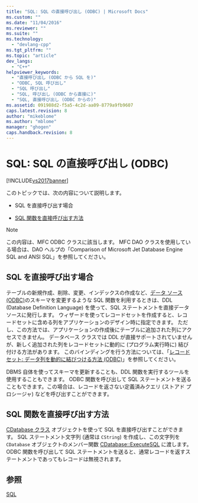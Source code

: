 ```yaml
---
title: "SQL: SQL の直接呼び出し (ODBC) | Microsoft Docs"
ms.custom: ""
ms.date: "11/04/2016"
ms.reviewer: ""
ms.suite: ""
ms.technology: 
  - "devlang-cpp"
ms.tgt_pltfrm: ""
ms.topic: "article"
dev_langs: 
  - "C++"
helpviewer_keywords: 
  - "直接呼び出し (ODBC から SQL を)"
  - "ODBC, SQL 呼び出し"
  - "SQL 呼び出し"
  - "SQL, 呼び出し (ODBC から直接に)"
  - "SQL, 直接呼び出し (ODBC からの)"
ms.assetid: 091988d2-f5a5-4c2d-aa09-8779a9fb9607
caps.latest.revision: 8
author: "mikeblome"
ms.author: "mblome"
manager: "ghogen"
caps.handback.revision: 8
---
```

# SQL: SQL の直接呼び出し (ODBC)
[!INCLUDE[vs2017banner](../../assembler/inline/includes/vs2017banner.md)]

このトピックでは、次の内容について説明します。  
  
-   SQL を直接呼び出す場合  
  
-   [SQL 関数を直接呼び出す方法](#_core_making_direct_sql_function_calls)  
  
> [!NOTE]
>  この内容は、MFC ODBC クラスに該当します。  MFC DAO クラスを使用している場合は、DAO ヘルプの「Comparison of Microsoft Jet Database Engine SQL and ANSI SQL」を参照してください。  
  
##  <a name="_core_when_to_call_sql_directly"></a> SQL を直接呼び出す場合  
 テーブルの新規作成、削除、変更、インデックスの作成など、[データ ソース \(ODBC\)](../../data/odbc/data-source-odbc.md)のスキーマを変更するような SQL 関数を利用するときは、DDL \(Database Definition Language\) を使って、SQL ステートメントを直接データ ソースに発行します。  ウィザードを使ってレコードセットを作成すると、レコードセットに含める列をアプリケーションのデザイン時に指定できます。  ただし、この方法では、アプリケーションの作成後にテーブルに追加された列にアクセスできません。  データベース クラスでは DDL が直接サポートされていませんが、新しく追加された列をレコードセットに動的に \(プログラム実行時に\) 結び付ける方法があります。  このバインディングを行う方法については、「[レコードセット: データ列を動的に結びつける方法 \(ODBC\)](../../data/odbc/recordset-dynamically-binding-data-columns-odbc.md)」を参照してください。  
  
 DBMS 自体を使ってスキーマを更新することも、DDL 関数を実行するツールを使用することもできます。  ODBC 関数を呼び出して SQL ステートメントを送ることもできます。この場合は、レコードを返さない定義済みクエリ \(ストアド プロシージャ\) などを呼び出すことができます。  
  
##  <a name="_core_making_direct_sql_function_calls"></a> SQL 関数を直接呼び出す方法  
 [CDatabase クラス](../../mfc/reference/cdatabase-class.md) オブジェクトを使って SQL を直接呼び出すことができます。  SQL ステートメント文字列 \(通常は `CString`\) を作成し、この文字列を `CDatabase` オブジェクトのメンバー関数 [CDatabase::ExecuteSQL](../Topic/CDatabase::ExecuteSQL.md) に渡します。  ODBC 関数を呼び出して SQL ステートメントを送ると、通常レコードを返すステートメントであってもレコードは無視されます。  
  
## 参照  
 [SQL](../../data/odbc/sql.md)